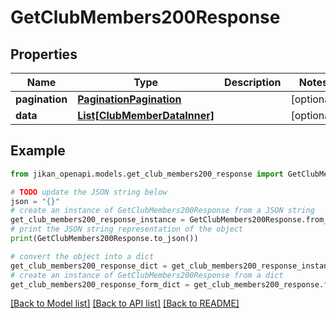 # GetClubMembers200Response


## Properties

Name | Type | Description | Notes
------------ | ------------- | ------------- | -------------
**pagination** | [**PaginationPagination**](PaginationPagination.md) |  | [optional] 
**data** | [**List[ClubMemberDataInner]**](ClubMemberDataInner.md) |  | [optional] 

## Example

```python
from jikan_openapi.models.get_club_members200_response import GetClubMembers200Response

# TODO update the JSON string below
json = "{}"
# create an instance of GetClubMembers200Response from a JSON string
get_club_members200_response_instance = GetClubMembers200Response.from_json(json)
# print the JSON string representation of the object
print(GetClubMembers200Response.to_json())

# convert the object into a dict
get_club_members200_response_dict = get_club_members200_response_instance.to_dict()
# create an instance of GetClubMembers200Response from a dict
get_club_members200_response_form_dict = get_club_members200_response.from_dict(get_club_members200_response_dict)
```
[[Back to Model list]](../README.md#documentation-for-models) [[Back to API list]](../README.md#documentation-for-api-endpoints) [[Back to README]](../README.md)


